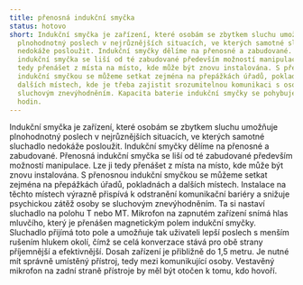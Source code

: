 ```yaml
---
title: přenosná indukční smyčka
status: hotovo
short: Indukční smyčka je zařízení, které osobám se zbytkem sluchu umožňuje
  plnohodnotný poslech v nejrůznějších situacích, ve kterých samotné sluchadlo
  nedokáže posloužit. Indukční smyčky dělíme na přenosné a zabudované. Přenosná
  indukční smyčka se liší od té zabudované především možností manipulace. Lze ji
  tedy přenášet z místa na místo, kde může být znovu instalována. S přenosnou
  indukční smyčkou se můžeme setkat zejména na přepážkách úřadů, pokladnách a
  dalších místech, kde je třeba zajistit srozumitelnou komunikaci s osobami se
  sluchovým znevýhodněním. Kapacita baterie indukční smyčky se pohybuje okolo 14
  hodin.
---
```

Indukční smyčka je zařízení, které osobám se zbytkem sluchu umožňuje plnohodnotný poslech v nejrůznějších situacích, ve kterých samotné sluchadlo nedokáže posloužit. Indukční smyčky dělíme na přenosné a zabudované. Přenosná indukční smyčka se liší od té zabudované především možností manipulace. Lze ji tedy přenášet z místa na místo, kde může být znovu instalována. S přenosnou indukční smyčkou se můžeme setkat zejména na přepážkách úřadů, pokladnách a dalších místech. Instalace na těchto místech výrazně přispívá k odstranění komunikační bariéry a snižuje psychickou zátěž osoby se sluchovým znevýhodněním. Ta si nastaví sluchadlo na polohu T nebo MT. Mikrofon na zapnutém zařízení snímá hlas mluvčího, který je přenášen magnetickým polem indukční smyčky. Sluchadlo přijímá toto pole a umožňuje tak uživateli lepší poslech s menším rušením hlukem okolí, čímž se celá konverzace stává pro obě strany příjemnější a efektivnější. Dosah zařízení je přibližně do 1,5 metru. Je nutné mít správně umístěný přístroj, tedy mezi komunikující osoby. Vestavěný mikrofon na zadní straně přístroje by měl být otočen k tomu, kdo hovoří.
